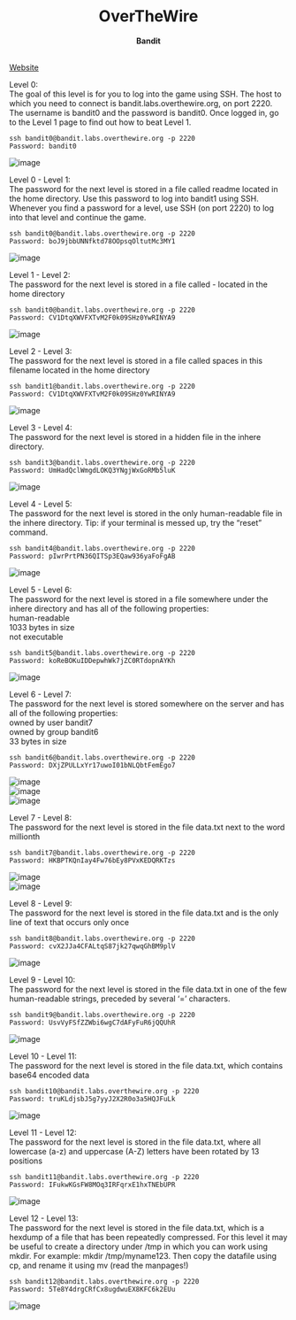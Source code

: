 <div align="center">
<h1>OverTheWire</h1>
<b> Bandit </b>
</div>

<br>

[Website](http://overthewire.org/wargames/bandit)

Level 0:
<br>
The goal of this level is for you to log into the game using SSH. The host to which you need to connect is bandit.labs.overthewire.org, on port 2220. The username is bandit0 and the password is bandit0. Once logged in, go to the Level 1 page to find out how to beat Level 1.
```
ssh bandit0@bandit.labs.overthewire.org -p 2220
Password: bandit0
```
![image](https://user-images.githubusercontent.com/47408756/129326145-3e736463-2e7f-45e8-8bc6-e532c2a5e2d0.png)


Level 0 - Level 1:
<br>
The password for the next level is stored in a file called readme located in the home directory. Use this password to log into bandit1 using SSH. Whenever you find a password for a level, use SSH (on port 2220) to log into that level and continue the game.
```
ssh bandit0@bandit.labs.overthewire.org -p 2220
Password: boJ9jbbUNNfktd78OOpsqOltutMc3MY1
```
![image](https://user-images.githubusercontent.com/47408756/129327009-be170199-084b-426d-b77c-b9caf032f2aa.png)

Level 1 - Level 2:
<br>
The password for the next level is stored in a file called - located in the home directory
```
ssh bandit0@bandit.labs.overthewire.org -p 2220
Password: CV1DtqXWVFXTvM2F0k09SHz0YwRINYA9
```
![image](https://user-images.githubusercontent.com/47408756/129328159-8f3b498d-a2d0-4860-af10-ef801cc0d306.png)

Level 2 - Level 3:
<br>
The password for the next level is stored in a file called spaces in this filename located in the home directory
```
ssh bandit1@bandit.labs.overthewire.org -p 2220
Password: CV1DtqXWVFXTvM2F0k09SHz0YwRINYA9
```
![image](https://user-images.githubusercontent.com/47408756/129329018-7a4cb1c2-005a-4b89-86d8-7eee931b1d4d.png)

Level 3 - Level 4:
<br>
The password for the next level is stored in a hidden file in the inhere directory.
```
ssh bandit3@bandit.labs.overthewire.org -p 2220
Password: UmHadQclWmgdLOKQ3YNgjWxGoRMb5luK
```
![image](https://user-images.githubusercontent.com/47408756/129329450-94e02aab-db93-4e4d-ad9f-2ef0a6eabb34.png)

Level 4 - Level 5:
<br>
The password for the next level is stored in the only human-readable file in the inhere directory. Tip: if your terminal is messed up, try the “reset” command.
```
ssh bandit4@bandit.labs.overthewire.org -p 2220
Password: pIwrPrtPN36QITSp3EQaw936yaFoFgAB
```
![image](https://user-images.githubusercontent.com/47408756/129329758-195cb9a4-12a7-4b79-9b80-ad1ec9f3e8b7.png)

Level 5 - Level 6:
<br>
The password for the next level is stored in a file somewhere under the inhere directory and has all of the following properties:
<br>
human-readable
<br>
1033 bytes in size
<br>
not executable
```
ssh bandit5@bandit.labs.overthewire.org -p 2220
Password: koReBOKuIDDepwhWk7jZC0RTdopnAYKh
```
![image](https://user-images.githubusercontent.com/47408756/129330082-b16bf928-ed1e-4e6b-992e-3f222cd539dc.png)

Level 6 - Level 7:
<br>
The password for the next level is stored somewhere on the server and has all of the following properties:
<br>
owned by user bandit7
<br>
owned by group bandit6
<br>
33 bytes in size
```
ssh bandit6@bandit.labs.overthewire.org -p 2220
Password: DXjZPULLxYr17uwoI01bNLQbtFemEgo7
```
![image](https://user-images.githubusercontent.com/47408756/129330543-aab3fe37-64f3-41e1-b294-86268aa256ff.png)
<br>
![image](https://user-images.githubusercontent.com/47408756/129330569-90f0e53a-5cd3-4178-bf37-a57f9a9a146e.png)
<br>
![image](https://user-images.githubusercontent.com/47408756/129330662-b316cbec-b13d-44b3-9a46-e2d905ec6680.png)

Level 7 - Level 8:
<br>
The password for the next level is stored in the file data.txt next to the word millionth
```
ssh bandit7@bandit.labs.overthewire.org -p 2220
Password: HKBPTKQnIay4Fw76bEy8PVxKEDQRKTzs
```
![image](https://user-images.githubusercontent.com/47408756/129331646-cc5f7467-79f6-473a-952e-cf4720e5eacc.png)
<br>
![image](https://user-images.githubusercontent.com/47408756/129332049-1508ed8f-7e31-433a-bd8f-f5359ea89b49.png)

Level 8 - Level 9:
<br>
The password for the next level is stored in the file data.txt and is the only line of text that occurs only once
```
ssh bandit8@bandit.labs.overthewire.org -p 2220
Password: cvX2JJa4CFALtqS87jk27qwqGhBM9plV
```
![image](https://user-images.githubusercontent.com/47408756/129332460-a154381c-82d6-4ed8-8bb2-e172d1ca132e.png)

Level 9 - Level 10:
<br>
The password for the next level is stored in the file data.txt in one of the few human-readable strings, preceded by several ‘=’ characters.
```
ssh bandit9@bandit.labs.overthewire.org -p 2220
Password: UsvVyFSfZZWbi6wgC7dAFyFuR6jQQUhR
```
![image](https://user-images.githubusercontent.com/47408756/129332898-6a8f1dc0-6ec7-47a0-85a4-ebd115304a44.png)

Level 10 - Level 11:
<br>
The password for the next level is stored in the file data.txt, which contains base64 encoded data
```
ssh bandit10@bandit.labs.overthewire.org -p 2220
Password: truKLdjsbJ5g7yyJ2X2R0o3a5HQJFuLk
```
![image](https://user-images.githubusercontent.com/47408756/129333206-c1b4ec0e-2e53-4918-9005-c8e039272e14.png)

Level 11 - Level 12:
<br>
The password for the next level is stored in the file data.txt, where all lowercase (a-z) and uppercase (A-Z) letters have been rotated by 13 positions
```
ssh bandit11@bandit.labs.overthewire.org -p 2220
Password: IFukwKGsFW8MOq3IRFqrxE1hxTNEbUPR
```
![image](https://user-images.githubusercontent.com/47408756/129333361-2828230c-8c96-4747-89b6-cc60080d138a.png)

Level 12 - Level 13:
<br>
The password for the next level is stored in the file data.txt, which is a hexdump of a file that has been repeatedly compressed. For this level it may be useful to create a directory under /tmp in which you can work using mkdir. For example: mkdir /tmp/myname123. Then copy the datafile using cp, and rename it using mv (read the manpages!)
```
ssh bandit12@bandit.labs.overthewire.org -p 2220
Password: 5Te8Y4drgCRfCx8ugdwuEX8KFC6k2EUu
```
![image](https://user-images.githubusercontent.com/47408756/129334258-d10f8001-8ff3-4e5c-84d2-41873742d006.png)
<br>
